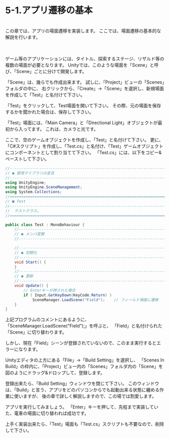 # 5-1.アプリ遷移の基本
<br>
この章では、アプリの場面遷移を実装します。
ここでは、場面遷移の基本的な解説を行います。
<br>
<br>
<br>



ゲーム等のアプリケーションには、タイトル、探索するステージ、リザルド等の複数の場面が必要となります。
Unityでは、このような場面を「Scene」と呼び、「Scene」ごとに分けて開発します。

「Scene」は、幾らでも作成出来ます。
試しに、「Project」ビューの「Scenes」フォルダの中に、
右クリックから、「Create」→「Scene」を選択し、新規場面を作成して「Test」と名付けて下さい。

「Test」をクリックして、Test場面を開いて下さい。
その際、元の場面を保存するかを聞かれた場合は、保存して下さい。

「Test」場面には、「Main Camera」と「Directional Light」オブジェクトが最初から入ってます。
これは、カメラと光です。

ここで、空のゲームオブジェクトを作成し、「Test」と名付けて下さい。
更に、「C#スクリプト」を作成し、「Test.cs」と名付け、「Test」ゲームオブジェクトにコンポーネントとして割り当てて下さい。
「Test.cs」には、以下をコピー&ペーストして下さい。

```c#:Test.cs
//------------------------------------------------------------------------
// ● 使用ライブラリの宣言
//------------------------------------------------------------------------
using UnityEngine;
using UnityEngine.SceneManagement;
using System.Collections;
//========================================================================
// ■ Test
//------------------------------------------------------------------------
//	テストクラス。
//========================================================================

public class Test : MonoBehaviour {
	//--------------------------------------------------------------------
	// ● メンバ変数
	//--------------------------------------------------------------------

	//--------------------------------------------------------------------
	// ● 初期化
	//--------------------------------------------------------------------
	void Start() {
	}
	//--------------------------------------------------------------------
	// ● 更新
	//--------------------------------------------------------------------
	void Update() {
		// Enterキーが押された場合
		if ( Input.GetKeyDown(KeyCode.Return) )
			SceneManager.LoadScene("Field");	// フィールド場面に遷移
	}
}
```

上記プログラムのコメントにあるように、「SceneManager.LoadScene("Field");」を呼ぶと、
「Field」と名付けられた「Scene」に切り替わります。


しかし、現在「Field」シーンが登録されていないので、このまま実行するとエラーになります。


Unityエディタの上方にある「File」→「Build Setting」を選択し、
「Scenes In Build」の枠内に、「Project」ビュー内の「Scenes」フォルダ内の「Scene」を
図のようにドラッグ&ドロップして、登録します。


登録出来たら、「Build Setting」ウィンドウを閉じて下さい。
このウィンドウは、「Build」と言う、アプリをどのパソコンからでも起動出来る状態に纏める作業に使いますが、
後の章で詳しく解説しますので、この場では割愛します。


アプリを実行してみましょう。
「Enter」キーを押して、先程まで実装していた、電車の場面に切り替われば成功です。


上手く実装出来たら、「Test」場面も「Test.cs」スクリプトも不要なので、削除して下さい。


